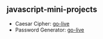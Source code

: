 ## javascript-mini-projects
- Caesar Cipher: [go-live](https://caesar-cipher-inky.vercel.app/)
- Password Generator: [go-live](https://password-generator-gray-pi.vercel.app/)
